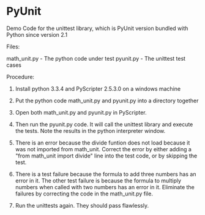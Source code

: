 PyUnit
======

Demo Code for the unittest library, which is PyUnit version bundled with Python since version 2.1

Files:
 
math_unit.py - The python code under test
pyunit.py - The unittest test cases

Procedure:

1) Install python 3.3.4 and PyScripter 2.5.3.0 on a windows machine

2) Put the python code math_unit.py and pyunit.py into a directory together

3) Open both math_unit.py and pyunit.py in PyScripter.

4) Then run the pyunit.py code.  It will call the unittest library and execute the tests.
   Note the results in the python interpreter window.

5) There is an error because the divide funtion does not load because it was not imported from math_unit. Correct
   the error by either adding a "from math_unit import divide" line into the test code, or by skipping 
   the test.

6) There is a test failure because the formula to add three numbers has an error in it.  The other test failure
   is because the formula to multiply numbers when called with two numbers has an error in it.  Eliminate the 
   failures by correcting the code in the math_unit.py file.

7) Run the unittests again.  They should pass flawlessly.


   

